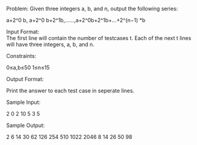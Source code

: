 Problem:
Given three integers a, b, and n, output the following series:  
>
a+2^0 b, a+2^0 b+2^1b,......,a+2^0b+2^1b+...+2^(n−1) *b  


Input Format:  
The first line will contain the number of testcases t. Each of the next t lines will have three integers, a, b, and n.

  
Constraints:  
>
0≤a,b≤50
1≤n≤15

Output Format:  
>
Print the answer to each test case in seperate lines.
  
Sample Input:  
>
2
0 2 10
5 3 5  

Sample Output:  
>
2 6 14 30 62 126 254 510 1022 2046
8 14 26 50 98
